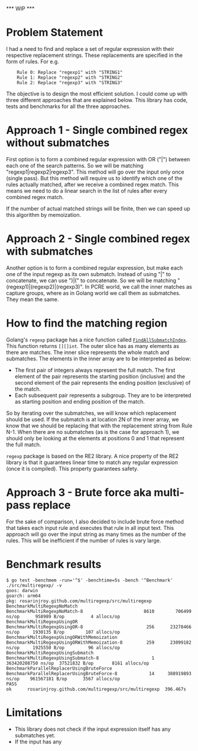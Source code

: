 *** WIP ***

# Problem Statement
I had a need to find and replace a set of regular expression with their respective replacement strings. These replacements are specified in the form of rules. For e.g.

```
    Rule 0: Replace "regexp1" with "STRING1"
    Rule 1: Replace "regexp2" with "STRING2"
    Rule 2: Replace "regexp3" with "STRING3"
```

The objective is to design the most efficient solution. I could come up with three different approaches that are explained below. This library has code, tests and benchmarks for all the three approaches.

# Approach 1 - Single combined regex without submatches
First option is to form a combined regular expression with OR ("|") between each one of the search patterns. So we will be matching "regexp1|regexp2|regexp3". This method will go over the input only once (single pass). But this method will require us to identify which one of the rules actually matched, after we receive a combined regex match. This means we need to do a linear search in the list of rules after every combined regex match.

If the number of actual matched strings will be finite, then we can speed up this algorithm by memoization.

# Approach 2 - Single combined regex with submatches

Another option is to form a combined regular expression, but make each one of the input regexp as its own submatch. Instead of using "|" to concatenate, we can use ")|(" to concatenate. So we will be matching "(regexp1)|(regexp2)|(regexp3)". In PCRE world, we call the inner matches as capture groups, where as in Golang world we call them as submatches. They mean the same.

# How to find the matching region

Golang's `regexp` package has a nice function called [`FindAllSubmatchIndex`](https://pkg.go.dev/regexp#Regexp.FindAllSubmatchIndex). This function returns `[][]int`. The outer slice has as many elements as there are matches. The inner slice represents the whole match and submatches. The elements in the inner array are to be interpreted as below:

- The first pair of integers always represent the full match. The first element of the pair represents the starting position (inclusive) and the second element of the pair represents the ending position (exclusive) of the match.
- Each subsequent pair represents a subgroup. They are to be interpreted as starting position and ending position of the match.

So by iterating over the submatches, we will know which replacement should be used. If the submatch is at location 2N of the inner array, we know that we should be replacing that with the replacement string from Rule N-1. When there are no submatches (as is the case for approach 1), we should only be looking at the elements at positions 0 and 1 that represent the full match.

`regexp` package is based on the RE2 library. A nice property of the RE2 library is that it guarantees linear time to match any regular expression (once it is compiled). This property guarantees safety.

# Approach 3 - Brute force aka multi-pass replace

For the sake of comparison, I also decided to include brute force method that takes each input rule and executes that rule in all input text. This approach will go over the input string as many times as the number of the rules. This will be inefficient if the number of rules is vary large.

# Benchmark results

```
$ go test -benchmem -run='^$' -benchtime=5s -bench '^Benchmark' ./src/multiregexp/ -v
goos: darwin
goarch: arm64
pkg: rosarinjroy.github.com/multiregexp/src/multiregexp
BenchmarkMultiRegexpNoMatch
BenchmarkMultiRegexpNoMatch-8                  	    8610	    706499 ns/op	  958989 B/op	       4 allocs/op
BenchmarkMultiRegexpUsingOR
BenchmarkMultiRegexpUsingOR-8                  	     256	  23278466 ns/op	 1930135 B/op	     107 allocs/op
BenchmarkMultiRegexpUsingORWithMemoization
BenchmarkMultiRegexpUsingORWithMemoization-8   	     259	  23099182 ns/op	 1925550 B/op	      96 allocs/op
BenchmarkMultiRegexpUsingSubmatch
BenchmarkMultiRegexpUsingSubmatch-8            	       1	363420208750 ns/op	37521832 B/op	    8161 allocs/op
BenchmarkParallelReplacerUsingBruteForce
BenchmarkParallelReplacerUsingBruteForce-8     	      14	 388919893 ns/op	961567181 B/op	    3567 allocs/op
PASS
ok  	rosarinjroy.github.com/multiregexp/src/multiregexp	396.467s
```

# Limitations

- This library does not check if the input expression itself has any submatches yet.
- If the input has any
